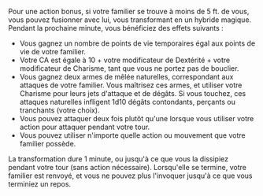 Pour une action bonus, si votre familier se trouve à moins de 5 ft. de vous, vous pouvez fusionner avec lui, vous transformant en un hybride magique. Pendant la prochaine minute, vous bénéficiez des effets suivants : 

 - Vous gagnez un nombre de points de vie temporaires égal aux points de vie de votre familier.
 - Votre CA est égale à 10 + votre modificateur de Dextérité + votre modificateur de Charisme, tant que vous ne portez pas de bouclier.
 - Vous gagnez deux armes de mêlée naturelles, correspondant aux attaques de votre familier. Vous maîtrisez ces armes, et utiliser votre Charisme pour leurs jets d'attaque et de dégâts. Si vous touchez, ces attaques naturelles infligent 1d10 dégâts contondants, perçants ou tranchants (votre choix).
 - Vous pouvez attaquer deux fois plutôt qu'une lorsque vous utiliser votre action pour attaquer pendant votre tour.
 - Vous pouvez utiliser n'importe quelle action ou mouvement que votre familier possède.

La transformation dure 1 minute, ou jusqu'à ce que vous la dissipiez pendant votre tour (sans action nécessaire). Lorsqu'elle se termine, votre familier est renvoyé, et vous ne pouvez plus l'invoquer jusqu'à ce que vous terminiez un repos.
